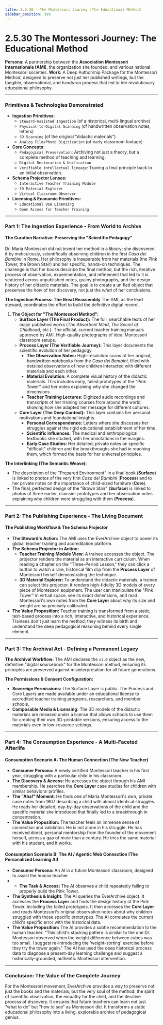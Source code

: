 ```yaml
---
title: 2.5.30 - The Montessori Journey (The Educational Method)
sidebar_position: 999
---
```


# 2.5.30 The Montessori Journey: The Educational Method

**Persona:** A partnership between the **Association Montessori Internationale (AMI)**, the organization she founded, and various national Montessori societies.
**Work:** A Deep Authorship Package for the Montessori Method, designed to preserve not just her published writings, but the tangible, observational, and hands-on process that led to her revolutionary educational philosophy.

---

### **Primitives & Technologies Demonstrated**

*   **Ingestion Primitives:**
    *   `Steward-Assisted Ingestion` (of a historical, multi-lingual archive)
    *   `Physical-to-Digital Scanning` (of handwritten observation notes, letters)
    *   `3D Scanning` (of the original "didactic materials")
    *   `Analog Film/Photo Digitization` (of early classroom footage)
*   **Core Concepts:**
    *   `Pedagogical Preservation`: Archiving not just a theory, but a complete method of teaching and learning.
    *   `Digital Restoration & Unification`
    *   `Verifiable intellectual lineage`: Tracing a final principle back to an initial observation.
*   **Schema Projector Lenses:**
    *   `Interactive Teacher Training Module`
    *   `3D Material Explorer`
    *   `Virtual Classroom Observer`
*   **Licensing & Economic Primitives:**
    *   `Educational Use Licensing`
    *   `Open Access for Teacher Training`

---

### **Part 1: The Ingestion Experience - From World to Archive**

#### **The Curation Narrative: Preserving the "Scientific Pedagogy"**
Dr. Maria Montessori did not invent her method in a library; she discovered it by meticulously, scientifically observing children in the first *Casa dei Bambini* in Rome. Her philosophy is inseparable from her materials (the Pink Tower, the Brown Stair) and her specific, hands-on techniques. The challenge is that her books describe the final method, but the rich, iterative process of observation, experimentation, and refinement that led to it is scattered across unpublished notes, grainy photographs, and the design history of her didactic materials. The goal is to create a unified object that preserves the *how* of her discovery, not just the *what* of her conclusions.

**The Ingestion Process: The Great Reassembly**
The AMI, as the lead steward, coordinates the effort to build the definitive digital record.

1.  **The Object for "The Montessori Method":**
    *   **Surface Layer (The Final Product):** The full, searchable texts of her major published works (*The Absorbent Mind*, *The Secret of Childhood*, etc.). The official, current teacher training manuals approved by AMI. High-quality photographs of ideal Montessori classroom setups.
    *   **Process Layer (The Verifiable Journey):** This layer documents the scientific evolution of her pedagogy.
        *   **The Observation Notes:** High-resolution scans of her original, handwritten notebooks from the *Casa dei Bambini*, filled with detailed observations of how children interacted with different materials and each other.
        *   **Material Evolution:** A complete visual history of the didactic materials. This includes early, failed prototypes of the "Pink Tower" and her notes explaining why she changed the dimensions.
        *   **Teacher Training Lectures:** Digitized audio recordings and transcripts of her training courses from around the world, showing how she adapted her message for different cultures.
    *   **Core Layer (The Deep Context):** This layer contains her personal motivations and foundational insights.
        *   **Personal Correspondence:** Letters where she discusses her struggles against the rigid educational establishment of her time.
        *   **Scientific Influences:** The medical and anthropological textbooks she studied, with her annotations in the margins.
        *   **Early Case Studies:** Her detailed, private notes on specific "difficult" children and the breakthroughs she had in reaching them, which formed the basis for her universal principles.

**The Interlinking (The Semantic Weave):**
*   The description of the "Prepared Environment" in a final book (**Surface**) is linked to photos of the very first *Casa dei Bambini* (**Process**) and to her private notes on the importance of child-sized furniture (**Core**).
*   The final, perfected design of the "Brown Stair" (**Surface**) is linked to photos of three earlier, clumsier prototypes and her observation notes explaining why children were struggling with them (**Process**).

---

### **Part 2: The Publishing Experience - The Living Document**

#### **The Publishing Workflow & The Schema Projector**
*   **The Steward's Action:** The AMI uses the EverArchive object to power its global teacher training and accreditation platform.
*   **The Schema Projector in Action:**
    *   **Teacher Training Module View:** A trainee accesses the object. The projector renders the material as an interactive curriculum. When reading a chapter on the "Three-Period Lesson," they can click a button to watch a rare, historical film clip from the **Process Layer** of Montessori herself demonstrating the technique.
    *   **3D Material Explorer:** To understand the didactic materials, a trainee can select this projector. It renders high-fidelity 3D models of every piece of Montessori equipment. The user can manipulate the "Pink Tower" in virtual space, see its exact dimensions, and read Montessori's own notes from the **Core Layer** about why its size and weight are so precisely calibrated.
*   **The Value Proposition:** Teacher training is transformed from a static, text-based process into a rich, interactive, and historical experience. Trainees don't just learn the method; they witness its birth and understand the deep pedagogical reasoning behind every single element.

---

### **Part 3: The Archival Act - Defining a Permanent Legacy**

**The Archival Workflow:**
The AMI declares the `v1.0` object as the new, definitive "digital sourcebook" for the Montessori method, ensuring its principles are preserved against misinterpretation for all future generations.

**The Permissions & Consent Configuration:**
*   **Sovereign Permissions:** The Surface Layer is public. The Process and Core Layers are made available under an educational license to accredited teacher training programs, researchers, and member schools.
*   **Composable Media & Licensing:** The 3D models of the didactic materials are released under a license that allows schools to use them for creating their own 3D-printable versions, ensuring access to the materials even in low-resource settings.

---

### **Part 4: The Consumption Experience - A Multi-Faceted Afterlife**

#### **Consumption Scenario A: The Human Connection (The New Teacher)**
*   **Consumer Persona:** A newly certified Montessori teacher in his first year, struggling with a particular child in his classroom.
*   **The Discovery & Access:** He accesses the object through his AMI membership. He searches the **Core Layer** case studies for children with similar behavioral profiles.
*   **The "Aha!" Moment:** He finds one of Maria Montessori's own, private case notes from 1907 describing a child with almost identical struggles. He reads her detailed, day-by-day observations of the child and the specific material she introduced that finally led to a breakthrough in concentration.
*   **The Value Proposition:** The teacher feels an immense sense of connection and validation. He is not alone in his struggle. He has received direct, personal mentorship from the founder of the movement herself, across a gap of more than a century. He tries the same material with his student, and it works.

#### **Consumption Scenario B: The AI / Agentic Web Connection (The Personalized Learning AI)**
*   **Consumer Persona:** An AI in a future Montessori classroom, designed to assist the human teacher.
*   *   **The Task & Access:** The AI observes a child repeatedly failing to properly build the Pink Tower.
*   **The Synthesis & Insight:** The AI queries the EverArchive object. It accesses the **Process Layer** and finds the design history of the Pink Tower, including the failed prototypes. It then accesses the **Core Layer** and reads Montessori's original observation notes about why children struggled with those specific prototypes. The AI correlates the current child's specific error with the historical data.
*   **The Value Proposition:** The AI provides a subtle recommendation to the human teacher: "This child's stacking pattern is similar to the one Dr. Montessori observed when the weight difference between cubes was too small. I suggest re-introducing the 'weight-sorting' exercise before they try the tower again." The AI has used the deep historical process data to diagnose a present-day learning challenge and suggest a historically-grounded, authentic Montessori intervention.

---

### **Conclusion: The Value of the Complete Journey**
For the Montessori movement, EverArchive provides a way to preserve not just the books and the materials, but the very soul of the method: the spirit of scientific observation, the empathy for the child, and the iterative process of discovery. It ensures that future teachers can learn not just "what to do" but "how to see" as Montessori did. It transforms a static educational philosophy into a living, explorable archive of pedagogical genius.
